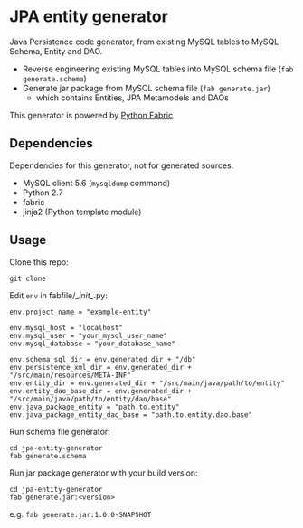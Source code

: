 # JPA entity generator

Java Persistence code generator, from existing MySQL tables to MySQL Schema, Entity and DAO.

- Reverse engineering existing MySQL tables into MySQL schema file (`fab generate.schema`)
- Generate jar package from MySQL schema file (`fab generate.jar`)
  - which contains Entities, JPA Metamodels and DAOs

This generator is powered by [Python Fabric](http://www.fabfile.org/)


## Dependencies

Dependencies for this generator, not for generated sources.

- MySQL client 5.6 (`mysqldump` command)
- Python 2.7
- fabric
- jinja2 (Python template module)


## Usage

Clone this repo:

```
git clone
```

Edit `env` in fabfile/\__init\__.py:

```
env.project_name = "example-entity"

env.mysql_host = "localhost"
env.mysql_user = "your_mysql_user_name"
env.mysql_database = "your_database_name"

env.schema_sql_dir = env.generated_dir + "/db"
env.persistence_xml_dir = env.generated_dir + "/src/main/resources/META-INF"
env.entity_dir = env.generated_dir + "/src/main/java/path/to/entity"
env.entity_dao_base_dir = env.generated_dir + "/src/main/java/path/to/entity/dao/base"
env.java_package_entity = "path.to.entity"
env.java_package_entity_dao_base = "path.to.entity.dao.base"
```

Run schema file generator:

```
cd jpa-entity-generator
fab generate.schema
```

Run jar package generator with your build version:

```
cd jpa-entity-generator
fab generate.jar:<version>
```

e.g. `fab generate.jar:1.0.0-SNAPSHOT`
